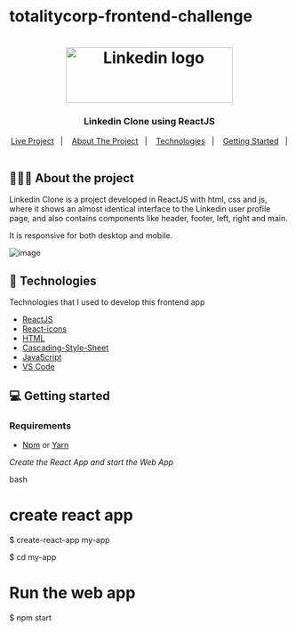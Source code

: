 # totalitycorp-frontend-challenge

<h1 align="center">
	<img alt="Linkedin logo" src="https://img.shields.io/badge/LinkedIn-0077B5?style=for-the-badge&logo=linkedin&logoColor=white" height="100px" width="300px" />
</h1>

<h3 align="center">
  Linkedin Clone using ReactJS
</h3>

<p align="center">
  <a href="https://totalitycorp-frontend-challenge-azure.vercel.app/">Live Project</a>&nbsp;&nbsp;&nbsp;|&nbsp;&nbsp;&nbsp;
   <a href="#-about-the-project">About The Project</a>&nbsp;&nbsp;&nbsp;|&nbsp;&nbsp;&nbsp;
  <a href="#-technologies">Technologies</a>&nbsp;&nbsp;&nbsp;|&nbsp;&nbsp;&nbsp;
  <a href="#-getting-started">Getting Started</a>&nbsp;&nbsp;&nbsp;|&nbsp;&nbsp;&nbsp;
</p>

## 👨🏻‍💻 About the project

<p>Linkedin Clone is a project developed in ReactJS with html, css and js, where it shows an almost identical interface to the Linkedin user profile page, and also contains components like header, footer, left, right and main.

  It is responsive for both desktop and mobile. 
 
 
![image](https://user-images.githubusercontent.com/59690614/197420259-0f1c923f-3f9c-4dcd-82e8-afae37916fdb.png)

## 🚀 Technologies

Technologies that I used to develop this frontend app

- [ReactJS](https://reactjs.org/)
- [React-icons](https://react-icons.github.io/react-icons/)
- [HTML](https://www.w3schools.com/html/)
- [Cascading-Style-Sheet](https://www.w3schools.com/css/default.asp)
- [JavaScript](https://developer.mozilla.org/en-US/docs/Web/JavaScript)  
- [VS Code](https://code.visualstudio.com) 

## 💻 Getting started

### Requirements

- [Npm](https://www.npmjs.com/) or [Yarn](https://classic.yarnpkg.com/)

*Create the React App and start the Web App*

bash
# create react app
$ create-react-app my-app

$ cd my-app

# Run the web app 
$ npm start
